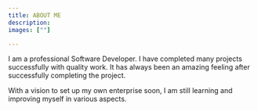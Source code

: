 ```yaml
---
title: ABOUT ME
description:
images: [""]

---
```


I am a professional Software Developer. I have completed many projects successfully with quality work.
It has always been an amazing feeling after successfully completing the project.

With a vision to set up my own enterprise soon, I am still learning and improving myself in various aspects.
